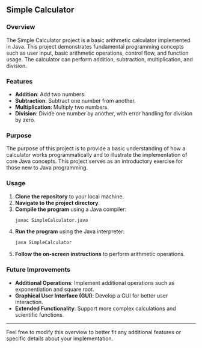 ## Simple Calculator

### Overview

The Simple Calculator project is a basic arithmetic calculator implemented in Java. This project demonstrates fundamental programming concepts such as user input, basic arithmetic operations, control flow, and function usage. The calculator can perform addition, subtraction, multiplication, and division.

### Features

- **Addition**: Add two numbers.
- **Subtraction**: Subtract one number from another.
- **Multiplication**: Multiply two numbers.
- **Division**: Divide one number by another, with error handling for division by zero.

### Purpose

The purpose of this project is to provide a basic understanding of how a calculator works programmatically and to illustrate the implementation of core Java concepts. This project serves as an introductory exercise for those new to Java programming.

### Usage

1. **Clone the repository** to your local machine.
2. **Navigate to the project directory**.
3. **Compile the program** using a Java compiler:
    ```bash
    javac SimpleCalculator.java
    ```
4. **Run the program** using the Java interpreter:
    ```bash
    java SimpleCalculator
    ```
5. **Follow the on-screen instructions** to perform arithmetic operations.

### Future Improvements

- **Additional Operations**: Implement additional operations such as exponentiation and square root.
- **Graphical User Interface (GUI)**: Develop a GUI for better user interaction.
- **Extended Functionality**: Support more complex calculations and scientific functions.

---

Feel free to modify this overview to better fit any additional features or specific details about your implementation.
